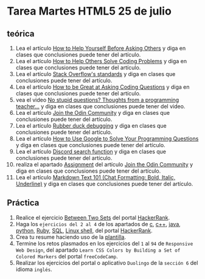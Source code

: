 # Tarea Martes HTML5 25 de julio

## teórica

1. Lea el artículo [How to Help Yourself Before Asking Others](https://www.theodinproject.com/guides/community/before_asking) y diga en clases que conclusiones puede tener del artículo.
2. Lea el artículo [How to Help Others Solve Coding Problems](https://github.com/TheOdinProject/blog/wiki/How-to-Help-Others-Solve-Coding-Problems) y diga en clases que conclusiones puede tener del artículo.
3. Lea el artículo [Stack Overflow's standards](https://stackoverflow.com/help/how-to-ask) y diga en clases que conclusiones puede tener del artículo.
4. Lea el artículo [How to be Great at Asking Coding Questions](https://medium.com/@gordon_zhu/how-to-be-great-at-asking-questions-e37be04d0603) y diga en clases que conclusiones puede tener del artículo.
5. vea el video [No stupid questions? Thoughts from a programming teacher...](https://youtu.be/Ej3rLZK5CdQ) y diga en clases que conclusiones puede tener del video.
6. Lea el artículo [Join the Odin Community](https://www.theodinproject.com/lessons/foundations-join-the-odin-community) y diga en clases que conclusiones puede tener del artículo.
7. Lea el artículo [Rubber duck debugging](https://en.m.wikipedia.org/wiki/Rubber_duck_debugging) y diga en clases que conclusiones puede tener del artículo.
8. Lea el artículo [How to Use Google to Solve Your Programming Questions](https://codinginflow.com/google-programming-questions) y diga en clases que conclusiones puede tener del artículo.
9. Lea el artículo [Discord search function](https://support.discordapp.com/hc/en-us/articles/115000468588-Using-Search) y diga en clases que conclusiones puede tener del artículo.
10. realiza el apartado [Assignment](https://www.theodinproject.com/lessons/foundations-join-the-odin-community#assignment) del artículo [Join the Odin Community](https://www.theodinproject.com/lessons/foundations-join-the-odin-community#assignment) y diga en clases que conclusiones puede tener del artículo.
11. Lea el artículo [Markdown Text 101 (Chat Formatting: Bold, Italic, Underline)](https://support.discord.com/hc/en-us/articles/210298617-Markdown-Text-101-Chat-Formatting-Bold-Italic-Underline-) y diga en clases que conclusiones puede tener del artículo.

## Práctica

1. Realice el ejercicio [Between Two Sets](https://www.hackerrank.com/challenges/between-two-sets/problem?isFullScreen=false) del portal [HackerRank](https://www.hackerrank.com/dashboard).
2. Haga los `ejercicios del 2 al 4` de los apartados de [c](https://www.hackerrank.com/domains/c), [c++](https://www.hackerrank.com/domains/cpp), [java](https://www.hackerrank.com/domains/java), [python](https://www.hackerrank.com/domains/python), [Ruby](https://www.hackerrank.com/domains/ruby), [SQL](https://www.hackerrank.com/domains/sql), [Linux shell](https://www.hackerrank.com/domains/shell), del portal [HackerRank](https://www.hackerrank.com/dashboard).
3. Crea tu resume haciendo uso de la [plantilla](https://docs.google.com/document/d/1jfUa4HGBDjt2peJPQ0Wg1YhdGkCoSysS6QMT4u8bCic/edit?usp=sharing).
4. Termine los retos plasmados en los ejercicios del `1` al `94` de `Responsive Web Design`, del apartado `Learn CSS Colors by Building a Set of Colored Markers` del portal `freeCodeCamp`.
5. Realizar los ejercicios del portal o aplicativo `Duolingo` de la `sección 6` del idioma `inglés`.